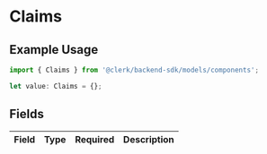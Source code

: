 # Claims

## Example Usage

```typescript
import { Claims } from '@clerk/backend-sdk/models/components';

let value: Claims = {};
```

## Fields

| Field | Type | Required | Description |
| ----- | ---- | -------- | ----------- |
